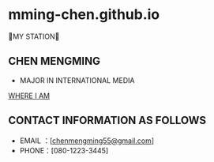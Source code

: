 # mming-chen.github.io

👾MY STATION👾

## CHEN MENGMING

- MAJOR IN INTERNATIONAL MEDIA

[WHERE I AM](https://www.imc.hokudai.ac.jp/)


## CONTACT INFORMATION AS FOLLOWS

- EMAIL ：[chenmengming55@gmail.com]
- PHONE：[080-1223-3445]
